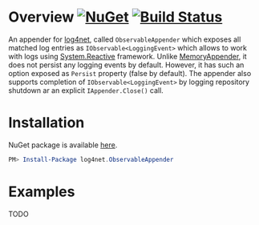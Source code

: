 # Overview [![NuGet](https://img.shields.io/nuget/v/log4net.ObservableAppender.svg)](https://www.nuget.org/packages/log4net.ObservableAppender) [![Build Status](https://travis-ci.com/stop-cran/log4net.ObservableAppender.svg?branch=master)](https://travis-ci.com/stop-cran/log4net.ObservableAppender)

An appender for [log4net](https://github.com/WolfeReiter/log4net), called `ObservableAppender` which exposes all matched log entries as `IObservable<LoggingEvent>` which allows to work with logs using [System.Reactive](https://github.com/dotnet/reactive) framework.
Unlike [MemoryAppender](https://logging.apache.org/log4net/release/sdk/html/T_log4net_Appender_MemoryAppender.htm), it does not persist any logging events by default.
However, it has such an option exposed as `Persist` property (false by default).
The appender also supports completion of `IObservable<LoggingEvent>` by logging repository shutdown ar an explicit `IAppender.Close()` call.

# Installation

NuGet package is available [here](https://www.nuget.org/packages/log4net.ObservableAppender/).

```PowerShell
PM> Install-Package log4net.ObservableAppender
```

# Examples

TODO